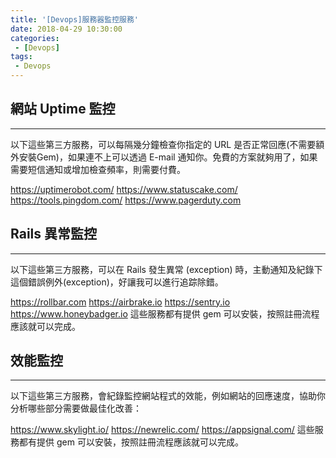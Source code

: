 ```yaml
---
title: '[Devops]服務器監控服務'
date: 2018-04-29 10:30:00
categories:
 - [Devops]
tags:
 - Devops
---
```

## 網站 Uptime 監控
---
以下這些第三方服務，可以每隔幾分鐘檢查你指定的 URL 是否正常回應(不需要額外安裝Gem)，如果連不上可以透過 E-mail 通知你。免費的方案就夠用了，如果需要短信通知或增加檢查頻率，則需要付費。

https://uptimerobot.com/
https://www.statuscake.com/
https://tools.pingdom.com/
https://www.pagerduty.com

## Rails 異常監控
---
以下這些第三方服務，可以在 Rails 發生異常 (exception) 時，主動通知及紀錄下這個錯誤例外(exception)，好讓我可以進行追踪除錯。

https://rollbar.com
https://airbrake.io
https://sentry.io
https://www.honeybadger.io
這些服務都有提供 gem 可以安裝，按照註冊流程應該就可以完成。

## 效能監控
---
以下這些第三方服務，會紀錄監控網站程式的效能，例如網站的回應速度，協助你分析哪些部分需要做最佳化改善：

https://www.skylight.io/
https://newrelic.com/
https://appsignal.com/
這些服務都有提供 gem 可以安裝，按照註冊流程應該就可以完成。
